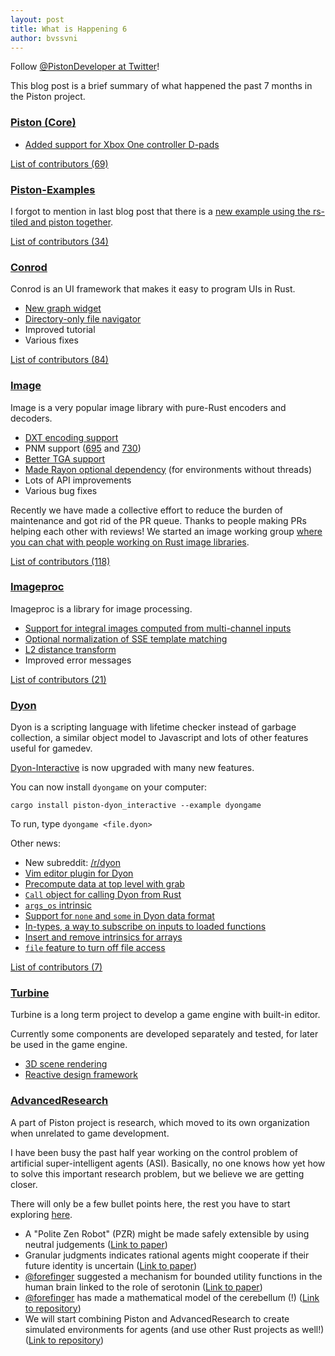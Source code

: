 ```yaml
---
layout: post
title: What is Happening 6
author: bvssvni
---
```


Follow [@PistonDeveloper at Twitter](https://twitter.com/PistonDeveloper)!

This blog post is a brief summary of what happened the past 7 months in the Piston project.

### [Piston (Core)](https://github.com/pistondevelopers/piston)

- [Added support for Xbox One controller D-pads](https://github.com/PistonDevelopers/piston/pull/1227)

[List of contributors (69)](https://github.com/PistonDevelopers/piston/graphs/contributors)

### [Piston-Examples](https://github.com/pistondevelopers/piston-examples)

I forgot to mention in last blog post that there is a [new example using the rs-tiled and piston together](https://github.com/PistonDevelopers/piston-examples/tree/master/tiled).

[List of contributors (34)](https://github.com/PistonDevelopers/piston-examples/graphs/contributors)

### [Conrod](https://github.com/PistonDevelopers/conrod/)

Conrod is an UI framework that makes it easy to program UIs in Rust.

- [New graph widget](https://github.com/PistonDevelopers/conrod/pull/1104)
- [Directory-only file navigator](https://github.com/PistonDevelopers/conrod/pull/1072)
- Improved tutorial
- Various fixes

[List of contributors (84)](https://github.com/PistonDevelopers/conrod/graphs/contributors)

### [Image](https://github.com/pistondevelopers/image)

Image is a very popular image library with pure-Rust encoders and decoders.

- [DXT encoding support](https://github.com/PistonDevelopers/image/pull/700)
- PNM support ([695](https://github.com/PistonDevelopers/image/pull/695) and [730](https://github.com/PistonDevelopers/image/pull/730))
- [Better TGA support](https://github.com/PistonDevelopers/image/pull/739)
- [Made Rayon optional dependency](https://github.com/PistonDevelopers/image/pull/724) (for environments without threads)
- Lots of API improvements
- Various bug fixes

Recently we have made a collective effort to reduce the burden of maintenance and got rid of the PR queue.
Thanks to people making PRs helping each other with reviews!
We started an image working group [where you can chat with people working on Rust image libraries](https://gitter.im/PistonDevelopers/rust-image-group).

[List of contributors (118)](https://github.com/PistonDevelopers/image/graphs/contributors)

### [Imageproc](https://github.com/PistonDevelopers/imageproc)

Imageproc is a library for image processing.

- [Support for integral images computed from multi-channel inputs](https://github.com/PistonDevelopers/imageproc/pull/260)
- [Optional normalization of SSE template matching](https://github.com/PistonDevelopers/imageproc/pull/259)
- [L2 distance transform](https://github.com/PistonDevelopers/imageproc/pull/247)
- Improved error messages

[List of contributors (21)](https://github.com/PistonDevelopers/imageproc/graphs/contributors)

### [Dyon](https://github.com/pistondevelopers/dyon)

Dyon is a scripting language with lifetime checker instead of garbage collection,
a similar object model to Javascript and lots of other features useful for gamedev.

[Dyon-Interactive](https://github.com/PistonDevelopers/dyon/tree/master/interactive) is now upgraded with many new features.

You can now install `dyongame` on your computer:

```
cargo install piston-dyon_interactive --example dyongame
```

To run, type `dyongame <file.dyon>`

Other news:

- New subreddit: [/r/dyon](https://www.reddit.com/r/dyon/)
- [Vim editor plugin for Dyon](https://github.com/thyrgle/vim-dyon)
- [Precompute data at top level with grab](https://github.com/PistonDevelopers/dyon/pull/511)
- [`Call` object for calling Dyon from Rust](https://github.com/PistonDevelopers/dyon/pull/501)
- [`args_os` intrinsic](https://github.com/PistonDevelopers/dyon/pull/500)
- [Support for `none` and `some` in Dyon data format](https://github.com/PistonDevelopers/dyon/pull/499)
- [In-types, a way to subscribe on inputs to loaded functions](https://github.com/PistonDevelopers/dyon/pull/494)
- [Insert and remove intrinsics for arrays](https://github.com/PistonDevelopers/dyon/pull/493)
- [`file` feature to turn off file access](https://github.com/PistonDevelopers/dyon/pull/491)

[List of contributors (7)](https://github.com/PistonDevelopers/dyon/graphs/contributors)

### [Turbine](https://github.com/PistonDevelopers/turbine)

Turbine is a long term project to develop a game engine with built-in editor.

Currently some components are developed separately and tested, for later be used in the game engine.

- [3D scene rendering](https://github.com/PistonDevelopers/turbine/tree/master/scene3d)
- [Reactive design framework](https://github.com/PistonDevelopers/turbine/tree/master/reactive)

### [AdvancedResearch](https://advancedresearch.github.io/)

A part of Piston project is research, which moved to its own organization when unrelated to game development.

I have been busy the past half year working on the control problem of artificial super-intelligent agents (ASI).
Basically, no one knows how yet how to solve this important research problem, but we believe we are getting closer.

There will only be a few bullet points here,
the rest you have to start exploring [here](https://github.com/advancedresearch/advancedresearch.github.io).

- A "Polite Zen Robot" (PZR) might be made safely extensible by using neutral judgements ([Link to paper](https://github.com/advancedresearch/path_semantics/blob/master/papers-wip/the-polite-zen-robot.pdf))
- Granular judgments indicates rational agents might cooperate if their future identity is uncertain ([Link to paper](https://github.com/advancedresearch/path_semantics/blob/master/papers-wip/ethical-reasoning-about-altruistic-competitions.pdf))
- [@forefinger](https://twitter.com/PistonDeveloper) suggested a mechanism for bounded utility functions in the human brain linked to the role of serotonin ([Link to paper](https://github.com/advancedresearch/ethicophysics/blob/master/antipsychotic/serotonin.pdf))
- [@forefinger](https://twitter.com/PistonDeveloper) has made a mathematical model of the cerebellum (!) ([Link to repository](https://github.com/advancedresearch/ethicophysics/tree/master/askesis))
- We will start combining Piston and AdvancedResearch to create simulated environments for agents (and use other Rust projects as well!) ([Link to repository](https://github.com/advancedresearch/challenges))
